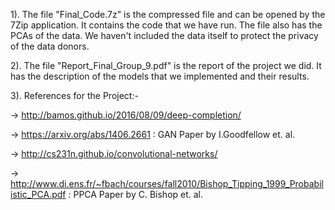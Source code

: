 1). The file "Final_Code.7z" is the compressed file and can be opened by the 7Zip application. It contains the code that we have run. The file also has the PCAs of the data. We haven't included the data itself to protect the privacy of the data donors.

2). The file "Report_Final_Group_9.pdf" is the report of the project we did. It has the description of the models that we implemented and their results.

3). References for the Project:-

-> http://bamos.github.io/2016/08/09/deep-completion/

-> https://arxiv.org/abs/1406.2661 : GAN Paper by I.Goodfellow et. al.

-> http://cs231n.github.io/convolutional-networks/

-> http://www.di.ens.fr/~fbach/courses/fall2010/Bishop_Tipping_1999_Probabilistic_PCA.pdf : PPCA Paper by C. Bishop et. al.

